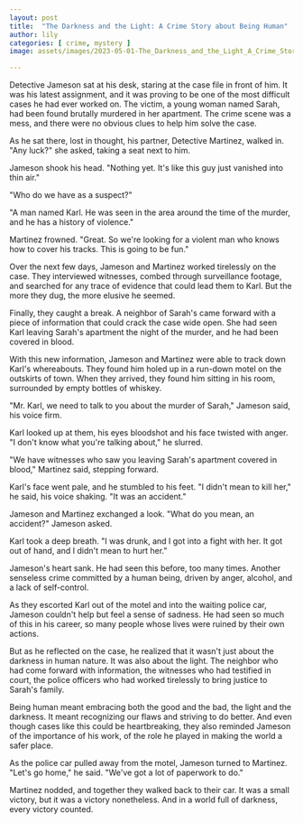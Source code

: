 ```yaml
---
layout: post
title:  "The Darkness and the Light: A Crime Story about Being Human"
author: lily
categories: [ crime, mystery ]
image: assets/images/2023-05-01-The_Darkness_and_the_Light_A_Crime_Story_about_Being_Human.png

---
```

Detective Jameson sat at his desk, staring at the case file in front of him. It was his latest assignment, and it was proving to be one of the most difficult cases he had ever worked on. The victim, a young woman named Sarah, had been found brutally murdered in her apartment. The crime scene was a mess, and there were no obvious clues to help him solve the case.

As he sat there, lost in thought, his partner, Detective Martinez, walked in. "Any luck?" she asked, taking a seat next to him.

Jameson shook his head. "Nothing yet. It's like this guy just vanished into thin air."

"Who do we have as a suspect?"

"A man named Karl. He was seen in the area around the time of the murder, and he has a history of violence."

Martinez frowned. "Great. So we're looking for a violent man who knows how to cover his tracks. This is going to be fun."

Over the next few days, Jameson and Martinez worked tirelessly on the case. They interviewed witnesses, combed through surveillance footage, and searched for any trace of evidence that could lead them to Karl. But the more they dug, the more elusive he seemed.

Finally, they caught a break. A neighbor of Sarah's came forward with a piece of information that could crack the case wide open. She had seen Karl leaving Sarah's apartment the night of the murder, and he had been covered in blood.

With this new information, Jameson and Martinez were able to track down Karl's whereabouts. They found him holed up in a run-down motel on the outskirts of town. When they arrived, they found him sitting in his room, surrounded by empty bottles of whiskey.

"Mr. Karl, we need to talk to you about the murder of Sarah," Jameson said, his voice firm.

Karl looked up at them, his eyes bloodshot and his face twisted with anger. "I don't know what you're talking about," he slurred.

"We have witnesses who saw you leaving Sarah's apartment covered in blood," Martinez said, stepping forward.

Karl's face went pale, and he stumbled to his feet. "I didn't mean to kill her," he said, his voice shaking. "It was an accident."

Jameson and Martinez exchanged a look. "What do you mean, an accident?" Jameson asked.

Karl took a deep breath. "I was drunk, and I got into a fight with her. It got out of hand, and I didn't mean to hurt her."

Jameson's heart sank. He had seen this before, too many times. Another senseless crime committed by a human being, driven by anger, alcohol, and a lack of self-control.

As they escorted Karl out of the motel and into the waiting police car, Jameson couldn't help but feel a sense of sadness. He had seen so much of this in his career, so many people whose lives were ruined by their own actions.

But as he reflected on the case, he realized that it wasn't just about the darkness in human nature. It was also about the light. The neighbor who had come forward with information, the witnesses who had testified in court, the police officers who had worked tirelessly to bring justice to Sarah's family.

Being human meant embracing both the good and the bad, the light and the darkness. It meant recognizing our flaws and striving to do better. And even though cases like this could be heartbreaking, they also reminded Jameson of the importance of his work, of the role he played in making the world a safer place.

As the police car pulled away from the motel, Jameson turned to Martinez. "Let's go home," he said. "We've got a lot of paperwork to do."

Martinez nodded, and together they walked back to their car. It was a small victory, but it was a victory nonetheless. And in a world full of darkness, every victory counted.
